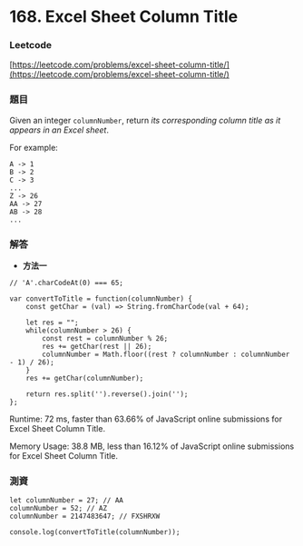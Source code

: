 # 168. Excel Sheet Column Title

### Leetcode

[https://leetcode.com/problems/excel-sheet-column-title/](https://leetcode.com/problems/excel-sheet-column-title/)

### 題目

Given an integer `columnNumber`, return _its corresponding column title as it appears in an Excel sheet_.

For example:

```
A -> 1
B -> 2
C -> 3
...
Z -> 26
AA -> 27
AB -> 28 
...
```

### 解答 <a href="#ti-jie" id="ti-jie"></a>

* **方法一**

```
// 'A'.charCodeAt(0) === 65;

var convertToTitle = function(columnNumber) {
    const getChar = (val) => String.fromCharCode(val + 64);
    
    let res = "";
    while(columnNumber > 26) {
        const rest = columnNumber % 26;
        res += getChar(rest || 26);
        columnNumber = Math.floor((rest ? columnNumber : columnNumber - 1) / 26);
    }
    res += getChar(columnNumber);
    
    return res.split('').reverse().join('');
};
```

Runtime: 72 ms, faster than 63.66% of JavaScript online submissions for Excel Sheet Column Title.

Memory Usage: 38.8 MB, less than 16.12% of JavaScript online submissions for Excel Sheet Column Title.

### 測資

```
let columnNumber = 27; // AA
columnNumber = 52; // AZ
columnNumber = 2147483647; // FXSHRXW

console.log(convertToTitle(columnNumber));
```

